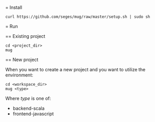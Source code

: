 = Install

```
curl https://github.com/seges/mug/raw/master/setup.sh | sudo sh
```

= Run

== Existing project

```
cd <project_dir>
mug
```

== New project

When you want to create a new project and you want to utilize the environment:

```
cd <workspace_dir>
mug <type>
```

Where *type* is one of:

* backend-scala
* frontend-javascript

